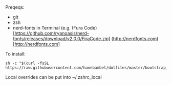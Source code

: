#

Preqeqs:
* git
* zsh
* nerd-fonts in Terminal (e.g. (Fura Code)[https://github.com/ryanoasis/nerd-fonts/releases/download/v2.0.0/FiraCode.zip] (http://nerdfonts.com)[http://nerdfonts.com]

To install:

    sh -c "$(curl -fsSL https://raw.githubusercontent.com/hanebambel/dotfiles/master/bootstrap_zsh.sh)"

Local overrides can be put into ~/.zshrc_local
